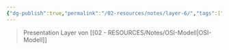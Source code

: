 ```yaml
---
{"dg-publish":true,"permalink":"/02-resources/notes/layer-6/","tags":["netzwerk"]}
---
```


> Presentation Layer von [[02 - RESOURCES/Notes/OSI-Modell\|OSI-Modell]]